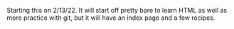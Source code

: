 Starting this on 2/13/22. It will start off pretty bare to learn HTML as well as more practice with git, but it will have an index page and a few recipes.